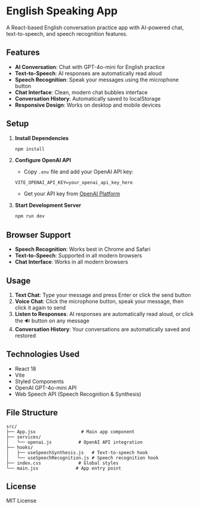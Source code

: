 # English Speaking App

A React-based English conversation practice app with AI-powered chat, text-to-speech, and speech recognition features.

## Features

- **AI Conversation**: Chat with GPT-4o-mini for English practice
- **Text-to-Speech**: AI responses are automatically read aloud
- **Speech Recognition**: Speak your messages using the microphone button
- **Chat Interface**: Clean, modern chat bubbles interface
- **Conversation History**: Automatically saved to localStorage
- **Responsive Design**: Works on desktop and mobile devices

## Setup

1. **Install Dependencies**
   ```bash
   npm install
   ```

2. **Configure OpenAI API**
   - Copy `.env` file and add your OpenAI API key:
   ```
   VITE_OPENAI_API_KEY=your_openai_api_key_here
   ```
   - Get your API key from [OpenAI Platform](https://platform.openai.com/api-keys)

3. **Start Development Server**
   ```bash
   npm run dev
   ```

## Browser Support

- **Speech Recognition**: Works best in Chrome and Safari
- **Text-to-Speech**: Supported in all modern browsers
- **Chat Interface**: Works in all modern browsers

## Usage

1. **Text Chat**: Type your message and press Enter or click the send button
2. **Voice Chat**: Click the microphone button, speak your message, then click it again to send
3. **Listen to Responses**: AI responses are automatically read aloud, or click the 🔊 button on any message
4. **Conversation History**: Your conversations are automatically saved and restored

## Technologies Used

- React 18
- Vite
- Styled Components
- OpenAI GPT-4o-mini API
- Web Speech API (Speech Recognition & Synthesis)

## File Structure

```
src/
├── App.jsx                 # Main app component
├── services/
│   └── openai.js          # OpenAI API integration
├── hooks/
│   ├── useSpeechSynthesis.js   # Text-to-speech hook
│   └── useSpeechRecognition.js # Speech recognition hook
├── index.css              # Global styles
└── main.jsx              # App entry point
```

## License

MIT License